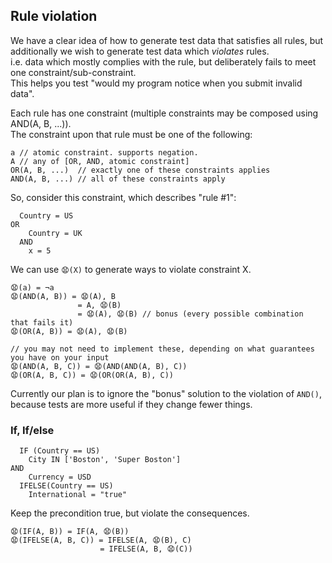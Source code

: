 ## Rule violation

We have a clear idea of how to generate test data that satisfies all rules, but additionally we wish to generate test data which _violates_ rules.  
i.e. data which mostly complies with the rule, but deliberately fails to meet one constraint/sub-constraint.  
This helps you test "would my program notice when you submit invalid data".

Each rule has one constraint (multiple constraints may be composed using AND(A, B, ...)).  
The constraint upon that rule must be one of the following:

```
a // atomic constraint. supports negation.
A // any of [OR, AND, atomic constraint]
OR(A, B, ...)  // exactly one of these constraints applies
AND(A, B, ...) // all of these constraints apply
```

So, consider this constraint, which describes "rule #1":

```
  Country = US
OR
    Country = UK
  AND
    x = 5
```

We can use `😧(X)` to generate ways to violate constraint X.

```
😧(a) = ¬a
😧(AND(A, B)) = 😧(A), B
               = A, 😧(B)
               = 😧(A), 😧(B) // bonus (every possible combination that fails it)
😧(OR(A, B)) = 😧(A), 😧(B)

// you may not need to implement these, depending on what guarantees you have on your input
😧(AND(A, B, C)) = 😧(AND(AND(A, B), C))
😧(OR(A, B, C)) = 😧(OR(OR(A, B), C))
```

Currently our plan is to ignore the "bonus" solution to the violation of `AND()`, because tests are more useful if they change fewer things.

### If, If/else

```
  IF (Country == US)
    City IN ['Boston', 'Super Boston']
AND
    Currency = USD
  IFELSE(Country == US)
    International = "true"
```

Keep the precondition true, but violate the consequences.

```
😧(IF(A, B)) = IF(A, 😧(B))
😧(IFELSE(A, B, C)) = IFELSE(A, 😧(B), C)
                    = IFELSE(A, B, 😧(C))
```
